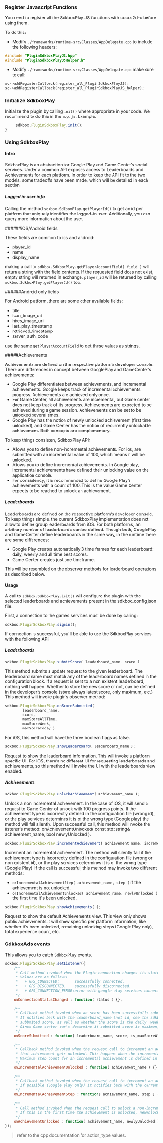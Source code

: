 ### Register Javascript Functions
You need to register all the SdkboxPlay JS functions with cocos2d-x before using them.

To do this:
* Modify `./frameworks/runtime-src/Classes/AppDelegate.cpp` to include the following headers:
```cpp
#include "PluginSdkboxPlayJS.hpp"
#include "PluginSdkboxPlayJSHelper.h"
```

* Modify `./frameworks/runtime-src/Classes/AppDelegate.cpp` make sure to call:
```cpp
sc->addRegisterCallback(register_all_PluginSdkboxPlayJS);
sc->addRegisterCallback(register_all_PluginSdkboxPlayJS_helper);
```


### Initialize SdkboxPlay
Initialize the plugin by calling `init()` where appropriate in your code. We
recommend to do this in the `app.js`. Example:
```javascript
     sdkbox.PluginSdkboxPlay.init();
}
```

### Using SdkboxPlay


#### Intro
SdkboxPlay is an abstraction for Google Play and Game Center’s social services. Under a common API exposes access to Leaderboards and Achievements for each platform.
In order to keep the API fit to the two models, some tradeoffs have been made, which will be detailed in each section

##### Logged in user info

Calling the method `sdkbox.SdkboxPlay.getPlayerId()` to get an id per platform that uniquely identifies the logged-in user.
Additionally, you can query more information about the user. 

######iOS/Android fields

These fields are common to ios and android:
* player_id
* name
* display_name

making a call to `sdkbox.SdkboxPlay.getPlayerAccountField( field )` will return a string with the field
contents.
If the requested field does not exist, empty string will returned in exchange.
`player_id` will be returned by calling `sdkbox.SdkboxPlay.getPlayerId()` too.

######Android only fields

For Android platform, there are some other available fields:

* title
* icon_image_uri
* hires_image_uri
* last_play_timestamp
* retrieved_timestamp
* server_auth_code

use the same `getPlayerAccountField` to get these values as strings.

#####Achievements

Achievements are defined on the respective platform’s developer console.
There are differences in concept between GooglePlay and GameCenter’s achievements:
+ Google Play differentiates between achievements, and incremental achievements. Google keeps track of incremental achievements progress. Achievements are achieved only once.
+ For Game Center, all achievements are incremental, but Game center does not keep track of its progress. Achievements are expected to be achieved during a game session. Achievements can be set to be unlocked several times.
+ Google Play has the notion of newly unlocked achievement (first time unlocked), and Game Center has the notion of recurrently unlockable achievement. Both concepts are complementary.

To keep things consisten, SdkboxPlay API:

+ Allows you to define non-incremental achievements. For ios, are submitted with an incremental value of 100, which means it will be unlocked.
+ Allows you to define Incremental achievements. In Google play, incremental achievements have defined their unlocking value on the application console. 
+ For consistency, it is recommended to define Google Play’s achievements with a count of 100. This is the value Game Center expects to be reached to unlock an achievement.

##### Leaderboards

Leaderboards are defined on the respective platform’s developer console.
To keep things simple, the current SdkboxPlay implementation does not allow to define group leaderboards from iOS. For both platforms, an arbitrary number of leaderboards can be defined.
Though both, GooglePlay and GameCenter define leaderboards in the same way, in the runtime there are some differences:

+ Google Play creates automatically 3 time frames for each leaderboard: daily, weekly and all time best scores.
+ Game Center creates just one timeframe.

This will be resembled on the observer methods for leaderboard operations as described below.

#### Usage

A call to `sdkbox.SdkboxPlay.init()` will configure the plugin with the selected leaderboards and achievements present in the sdkbox_config.json file.

First, a connection to the games services must be done by calling:

```js
sdkbox.PluginSdkboxPlay.signin();
```

If connection is successful, you'll be able to use the SdkboxPlay services with the following API:

##### Leaderboards

```js
sdkbox.PluginSdkboxPlay.submitScore( leaderboard_name, score )
```

This method submits a update request to the given leaderboard. The leaderboard name must match any of the leaderboard names defined in the configuration block.
If a request is sent to a non existent leaderboard, nothing will happen.
Whether to store the new score or not, can be defined in the developer’s console (store always latest score, only maximum, etc.)
This method will invoke plugin’s observer method: 

```js
sdkbox.PluginSdkboxPlay.onScoreSubmitted(
        leaderboard_name, 
        score, 
        maxScoreAllTime, 
        maxScoreWeek, 
        maxScoreToday )
```

For iOS, this method will have the three boolean flags as false.

```js
sdkbox.PluginSdkboxPlay.showLeaderboard( leaderboard_name );
```

Request to show the leaderboard information. This will invoke a platform specific UI.
For iOS, there’s no different UI for requesting leaderboards and achievements, so this method will invoke the UI with the leaderboards view enabled.

##### Achievements

```js
sdkbox.PluginSdkboxPlay.unlockAchievement( achievement_name );
```

Unlock a non incremental achievement. In the case of iOS, it will send a request to Game Center of unlock with 100 progress points.
If the achievement type is incorrectly defined in the configuration file (wrong id), or the play services determines it is of the wrong type (Google play) the method will fail silently.
Upon successful call, this method will invoke the listener’s method: onAchievementUnlocked( const std::string& achievement_name, bool newlyUnlocked ).

```js
sdkbox.PluginSdkboxPlay.incrementAchievement( achievement_name, increment );
```

Increment an incremental achievement.
The method will silently fail if the achievement type is incorrectly defined in the configuration file (wrong or non existent id), or the play services determines it is of the wrong type (Google Play).
If the call is successful, this method may invoke two different methods:
+ `onIncrementalAchievementStep( achievement_name, step )` if the achievement is not unlocked.
+ `onIncrementalAchievementUnlocked( achievement_name, newlyUnlocked )` the first time it's been unlocked.

```js
sdkbox.PluginSdkboxPlay.showAchievements( );
```

Request to show the default Achievements view. This view only shows public achievements.
t will show specific per platform information, like whether it’s been unlocked, remaining unlocking steps (Google Play only), total experience count, etc.


### SdkboxAds events
This allows you to catch `SdkboxPlay` events.

```javascript
sdkbox.PluginSdkboxPlay.setListener({
    /**
     * Call method invoked when the Plugin connection changes its status.
     * Values are as follows:
     *   + GPS_CONNECTED:       successfully connected.
     *   + GPS_DISCONNECTED:    successfully disconnected.
     *   + GPS_CONNECTION_ERROR:error with google play services connection.
     */
    onConnectionStatusChanged : function( status ) {},
    
    /**
     * Callback method invoked when an score has been successfully submitted to a leaderboard.
     * It notifies back with the leaderboard_name (not id, see the sdkbox_config.json file) and the
     * subbmited score, as well as whether the score is the daily, weekly, or all time best score.
     * Since Game center can't determine if submitted score is maximum, it will send the max score flags as false.
     */
    onScoreSubmitted : function( leaderboard_name, score, is_maxScoreAllTime, is_maxScoreWeek, is_maxScoreToday ) {},
    
    /**
     * Callback method invoked when the request call to increment an achievement is succeessful and
     * that achievement gets unlocked. This happens when the incremental step count reaches its maximum value. 
     * Maximum step count for an incremental achievement is defined in the google play developer console.
     */
    onIncrementalAchievementUnlocked : function( achievement_name ) {},
    
    /**
     * Callback method invoked when the request call to increment an achievement is successful.
     * If possible (Google play only) it notifies back with the current achievement step count.
     */
    onIncrementalAchievementStep : function( achievement_name, step ) {},
    
    /**
     * Call method invoked when the request call to unlock a non-incremental achievement is successful.
     * If this is the first time the achievement is unlocked, newUnlocked will be true.
     */
    onAchievementUnlocked : function( achievement_name, newlyUnlocked ) {}
});
```

> refer to the cpp documentation for action_type values.
